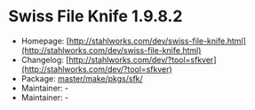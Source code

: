 # Swiss File Knife 1.9.8.2
 - Homepage: [http://stahlworks.com/dev/swiss-file-knife.html](http://stahlworks.com/dev/swiss-file-knife.html)
 - Changelog: [http://stahlworks.com/dev/?tool=sfkver](http://stahlworks.com/dev/?tool=sfkver)
 - Package: [master/make/pkgs/sfk/](https://github.com/Freetz-NG/freetz-ng/tree/master/make/pkgs/sfk/)
 - Maintainer: -
 - Maintainer: -


